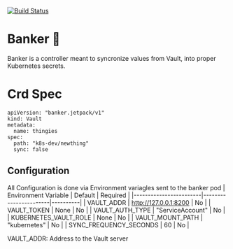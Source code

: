 [![Build Status](https://drone-test.dsrd.libraries.psu.edu/api/badges/whereismyjetpack/banker/status.svg)](https://drone-test.dsrd.libraries.psu.edu/whereismyjetpack/banker)


# Banker 🏦
Banker is a controller meant to syncronize values from Vault, into proper Kubernetes secrets. 



# Crd Spec 
```
apiVersion: "banker.jetpack/v1"
kind: Vault
metadata:
  name: thingies
spec:
  path: "k8s-dev/newthing"
  sync: false

```

## Configuration 

All Configuration is done via Environment variagles sent to the banker pod 
| Environment Variable   | Default               | Required |
|------------------------|-----------------------|----------|
| VAULT_ADDR             | http://127.0.0.1:8200 | No       |
| VAULT_TOKEN            | None                  | No       |
| VAULT_AUTH_TYPE        | "ServiceAccount"      | No       |
| KUBERNETES_VAULT_ROLE  | None                  | No       |
| VAULT_MOUNT_PATH       | "kubernetes"          | No       |
| SYNC_FREQUENCY_SECONDS | 60                    | No       |

VAULT_ADDR: Address to the Vault server